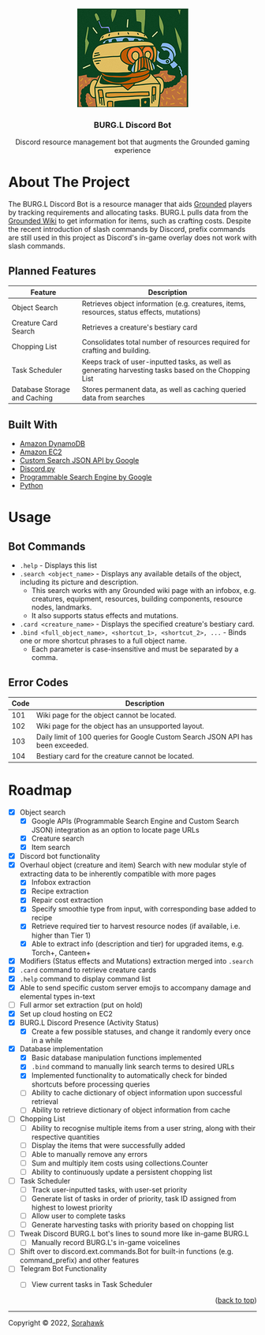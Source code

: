 <!-- MARKER FOR 'BACK TO TOP' BUTTON -->
<div id="top"></div>

<!-- PROJECT LOGO -->
<br />
<div align="center">
  <a href="https://github.com/Sorahawk/BURG.L_Discord_Bot">
    <img src="images/logo.jpg" alt="Logo" width="225" height="200">
  </a>
  <h3 align="center">BURG.L Discord Bot</h3>
  <p align="center">
    Discord resource management bot that augments the Grounded gaming experience
  </p>
</div>



# About The Project

The BURG.L Discord Bot is a resource manager that aids [Grounded](https://grounded.obsidian.net/) players by tracking requirements and allocating tasks. BURG.L pulls data from the [Grounded Wiki](https://grounded.fandom.com/wiki/Grounded_Wiki) to get information for items, such as crafting costs. Despite the recent introduction of slash commands by Discord, prefix commands are still used in this project as Discord's in-game overlay does not work with slash commands.


## Planned Features

| Feature | Description |
| ------- | ----------- |
| Object Search | Retrieves object information (e.g. creatures, items, resources, status effects, mutations) |
| Creature Card Search | Retrieves a creature's bestiary card |
| Chopping List | Consolidates total number of resources required for crafting and building. |
| Task Scheduler | Keeps track of user-inputted tasks, as well as generating harvesting tasks based on the Chopping List |
| Database Storage and Caching | Stores permanent data, as well as caching queried data from searches |


## Built With

* [Amazon DynamoDB](https://aws.amazon.com/dynamodb/)
* [Amazon EC2](https://aws.amazon.com/ec2/)
* [Custom Search JSON API by Google](https://developers.google.com/custom-search/v1/introduction)
* [Discord.py](https://discordpy.readthedocs.io/)
* [Programmable Search Engine by Google](https://programmablesearchengine.google.com/)
* [Python](https://www.python.org/)



# Usage

## Bot Commands

* `.help` - Displays this list
* `.search <object_name>` - Displays any available details of the object, including its picture and description.
    * This search works with any Grounded wiki page with an infobox, e.g. creatures, equipment, resources, building components, resource nodes, landmarks.
    * It also supports status effects and mutations.
* `.card <creature_name>` - Displays the specified creature's bestiary card.
* `.bind <full_object_name>, <shortcut_1>, <shortcut_2>, ...` - Binds one or more shortcut phrases to a full object name.
    * Each parameter is case-insensitive and must be separated by a comma.



## Error Codes

| Code | Description |
| ---- | ----------- |
| 101 | Wiki page for the object cannot be located. |
| 102 | Wiki page for the object has an unsupported layout. |
| 103 | Daily limit of 100 queries for Google Custom Search JSON API has been exceeded. |
| 104 | Bestiary card for the creature cannot be located. |



# Roadmap

- [X] Object search
    - [X] Google APIs (Programmable Search Engine and Custom Search JSON) integration as an option to locate page URLs
    - [X] Creature search
    - [X] Item search
- [X] Discord bot functionality
- [X] Overhaul object (creature and item) Search with new modular style of extracting data to be inherently compatible with more pages
    - [X] Infobox extraction
    - [X] Recipe extraction
    - [X] Repair cost extraction
    - [X] Specify smoothie type from input, with corresponding base added to recipe
    - [X] Retrieve required tier to harvest resource nodes (if available, i.e. higher than Tier 1)
    - [X] Able to extract info (description and tier) for upgraded items, e.g. Torch+, Canteen+
- [X] Modifiers (Status effects and Mutations) extraction merged into `.search`
- [X] `.card` command to retrieve creature cards
- [X] `.help` command to display command list
- [X] Able to send specific custom server emojis to accompany damage and elemental types in-text
- [ ] Full armor set extraction (put on hold)
- [X] Set up cloud hosting on EC2
- [X] BURG.L Discord Presence (Activity Status)
    - [X] Create a few possible statuses, and change it randomly every once in a while
- [X] Database implementation
    - [X] Basic database manipulation functions implemented
    - [X] `.bind` command to manually link search terms to desired URLs
    - [X] Implemented functionality to automatically check for binded shortcuts before processing queries 
    - [ ] Ability to cache dictionary of object information upon successful retrieval
    - [ ] Ability to retrieve dictionary of object information from cache
- [ ] Chopping List
    - [ ] Ability to recognise multiple items from a user string, along with their respective quantities
    - [ ] Display the items that were successfully added
    - [ ] Able to manually remove any errors
    - [ ] Sum and multiply item costs using collections.Counter
    - [ ] Ability to continuously update a persistent chopping list
- [ ] Task Scheduler
    - [ ] Track user-inputted tasks, with user-set priority
    - [ ] Generate list of tasks in order of priority, task ID assigned from highest to lowest priority
    - [ ] Allow user to complete tasks
    - [ ] Generate harvesting tasks with priority based on chopping list
- [ ] Tweak Discord BURG.L bot's lines to sound more like in-game BURG.L
    - [ ] Manually record BURG.L's in-game voicelines
- [ ] Shift over to discord.ext.commands.Bot for built-in functions (e.g. command_prefix) and other features
- [ ] Telegram Bot Functionality
    - [ ] View current tasks in Task Scheduler


<p align="right">(<a href="#top">back to top</a>)</p>

---

Copyright © 2022, [Sorahawk](https://github.com/Sorahawk)